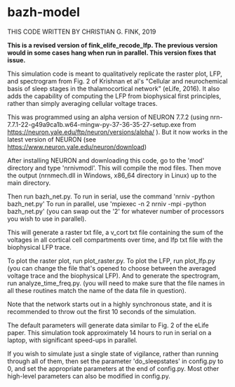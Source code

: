 # bazh-model
THIS CODE WRITTEN BY CHRISTIAN G. FINK, 2019

**This is a revised version of fink_elife_recode_lfp. The previous version would in some cases hang when run in parallel. This version
fixes that issue.**

This simulation code is meant to qualitatively replicate the raster plot, LFP, and spectrogram from Fig. 2 
of Krishnan et al's "Cellular and neurochemical basis of sleep stages in the thalamocortical network" 
(eLife, 2016). It also adds the capability of computing the LFP from biophysical first principles, rather
than simply averaging cellular voltage traces.

This was programmed using an alpha version of NEURON 7.7.2 (using nrn-7.7.1-22-g49a9ca1b.w64-mingw-py-37-36-35-27-setup.exe from https://neuron.yale.edu/ftp/neuron/versions/alpha/ ). But it now works in the latest version of NEURON (see https://www.neuron.yale.edu/neuron/download)

After installing NEURON and downloading this code, go to the 'mod' directory and type 'nrnivmodl'. 
This will compile the mod files. Then move the output (nrnmech.dll in Windows,
x86_64 directory in Linux) up to the main directory.

Then run bazh_net.py. 
To run in serial, use the command 'nrniv -python bazh_net.py'
To run in parallel, use 'mpiexec -n 2 nrniv -mpi -python bazh_net.py' 
(you can swap out the '2' for whatever number of processors you wish to use in parallel).

This will generate a raster txt file, a v_cort txt file containing the sum of the voltages in all
cortical cell compartments over time, and lfp txt file with the biophysical LFP trace.

To plot the raster plot, run plot_raster.py. To plot the LFP, run plot_lfp.py (you can change the file that's opened to choose between
the averaged voltage trace and the biophysical LFP). And to generate the spectrogram, run analyze_time_freq.py. 
(you will need to make sure that the file names in all these routines match the name of the data file in question).

Note that the network starts out in a highly synchronous state, and it is recommended to throw out the first 10 seconds
of the simulation.

The default parameters will generate data similar to Fig. 2 of the eLife paper.
This simulation took approximately 14 hours to run in serial on a laptop, with significant speed-ups in parallel.

If you wish to simulate just a single state of vigilance, rather than running through all of them, then 
set the parameter 'do_sleepstates' in config.py to 0, and set the appropriate parameters at the end of config.py.
Most other high-level parameters can also be modified in config.py.
